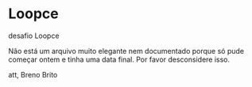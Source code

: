 # Loopce
desafio Loopce

Não está um arquivo muito elegante nem documentado porque só pude começar ontem e tinha uma data final. Por favor desconsidere isso.

att,
Breno Brito
